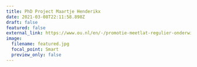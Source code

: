 ```yaml
---
title: PhD Project Maartje Henderikx
date: 2021-03-08T22:11:58.898Z
draft: false
featured: false
external_link: https://www.ou.nl/en/-/promotie-meetlat-regulier-onderwijs-past-niet-bij-moocs
image:
  filename: featured.jpg
  focal_point: Smart
  preview_only: false
---
```

